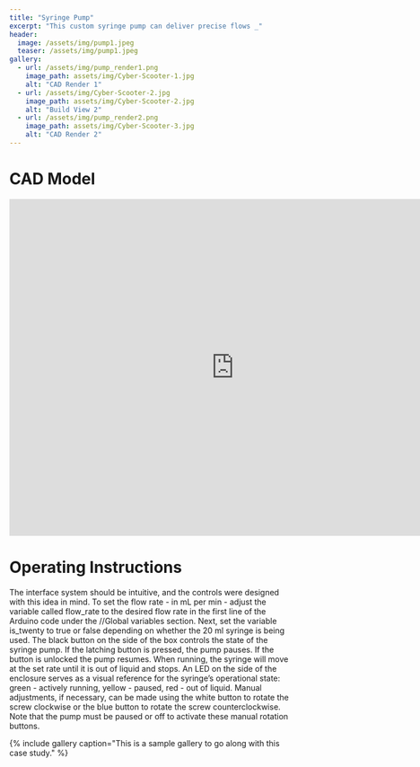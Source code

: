 ```yaml
---
title: "Syringe Pump"
excerpt: "This custom syringe pump can deliver precise flows _"
header:
  image: /assets/img/pump1.jpeg
  teaser: /assets/img/pump1.jpeg
gallery:
  - url: /assets/img/pump_render1.png
    image_path: assets/img/Cyber-Scooter-1.jpg
    alt: "CAD Render 1"
  - url: /assets/img/Cyber-Scooter-2.jpg
    image_path: assets/img/Cyber-Scooter-2.jpg
    alt: "Build View 2"
  - url: /assets/img/pump_render2.png
    image_path: assets/img/Cyber-Scooter-3.jpg
    alt: "CAD Render 2"
---
```


# CAD Model
<iframe src="https://myhub.autodesk360.com/ue2df0af5/shares/public/SH35dfcQT936092f0e437224cd558fdcdc2f?mode=embed" width="800" height="600" allowfullscreen="true" webkitallowfullscreen="true" mozallowfullscreen="true"  frameborder="0"></iframe>

# Operating Instructions

The interface system should be intuitive, and the controls were designed with this idea in mind. To set the flow rate - in mL per min - adjust the variable called flow_rate to the desired flow rate in the first line of the Arduino code under the //Global variables section. Next, set the variable is_twenty to true or false depending on whether the 20 ml syringe is being used. The black button on the side of the box controls the state of the syringe pump. If the latching button is pressed, the pump pauses. If the button is unlocked the pump resumes. When running, the syringe will move at the set rate until it is out of liquid and stops. An LED on the side of the enclosure serves as a visual reference for the syringe’s operational state: green - actively running, yellow - paused, red - out of liquid. Manual adjustments, if necessary, can be made using the white button to rotate the screw clockwise or the blue button to rotate the screw counterclockwise. Note that the pump must be paused or off to activate these manual rotation buttons.

{% include gallery caption="This is a sample gallery to go along with this case study." %}

